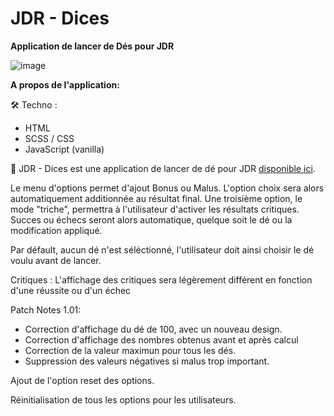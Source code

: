 # JDR - Dices  
__Application de lancer de Dés pour JDR__

![image](https://user-images.githubusercontent.com/35140737/164208362-67f19483-7cad-4a5c-94c5-12d8fef06191.png)
 
 **A propos de l'application:**
 
:hammer_and_wrench: Techno :
* HTML
* SCSS / CSS
* JavaScript (vanilla)
 
:speech_balloon: JDR - Dices est une application de lancer de dé pour JDR [disponible ici](http://dices.laura-lariccia.fr/). 
  
  Le menu d'options permet d'ajout Bonus ou Malus. L'option choix sera alors automatiquement additionnée au résultat final.
  Une troisième option, le mode "triche", permettra à l'utilisateur d'activer les résultats critiques. Succes ou échecs seront alors automatique, quelque soit le dé ou la modification appliqué.
  
Par défault, aucun dé n'est séléctionné, l'utilisateur doit ainsi choisir le dé voulu avant de lancer.

Critiques : L'affichage des critiques sera légèrement différent en fonction d'une réussite ou d'un échec

Patch Notes 1.01:

* Correction d'affichage du dé de 100, avec un nouveau design.
* Correction d'affichage des nombres obtenus avant et après calcul
* Correction de la valeur maximun pour tous les dés.
* Suppression des valeurs négatives si malus trop important.

Ajout de l'option reset des options.

 Réinitialisation de tous les options pour les utilisateurs.

